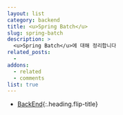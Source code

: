 ```yaml
---
layout: list
category: backend
title: <u>Spring Batch</u>
slug: spring-batch
description: >
  <u>Spring Batch</u>에 대해 정리합니다
related_posts:
  -
addons:
  - related
  - comments
list: true
---
```


* [BackEnd]{:.heading.flip-title}

[BackEnd]: /backend/
